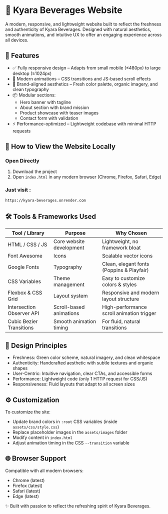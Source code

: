 # 🍃 Kyara Beverages Website

A modern, responsive, and lightweight website built to reflect the freshness and authenticity of Kyara Beverages. Designed with natural aesthetics, smooth animations, and intuitive UX to offer an engaging experience across all devices.

## 🌟 Features

- ✅ Fully responsive design – Adapts from small mobile (≤480px) to large desktop (≥1024px)
- 🎨 Modern animations – CSS transitions and JS-based scroll effects
- 🌿 Brand-aligned aesthetics – Fresh color palette, organic imagery, and clean typography
- 📦 Modular sections:
  - Hero banner with tagline
  - About section with brand mission
  - Product showcase with teaser images
  - Contact form with validation
- ⚡ Performance-optimized – Lightweight codebase with minimal HTTP requests

## 🚀 How to View the Website Locally

### Open Directly
1. Download the project
2. Open `index.html` in any modern browser (Chrome, Firefox, Safari, Edge)

### Just visit :
```bash
https://kyara-beverages.onrender.com
```

## 🛠 Tools & Frameworks Used

Tool / Library              | Purpose                          | Why Chosen
----------------------------|----------------------------------|-------------------------------------------------
HTML / CSS / JS             | Core website development         | Lightweight, no framework bloat
Font Awesome                | Icons                            | Scalable vector icons
Google Fonts                | Typography                       | Clean, elegant fonts (Poppins & Playfair)
CSS Variables               | Theme management                 | Easy to customize colors & styles
Flexbox & CSS Grid          | Layout system                    | Responsive and modern layout structure
Intersection Observer API   | Scroll-based animations          | High-performance scroll animation trigger
Cubic Bezier Transitions    | Smooth animation timing          | For fluid, natural transitions

## 🎨 Design Principles

- Freshness: Green color scheme, natural imagery, and clean whitespace
- Authenticity: Handcrafted aesthetic with subtle textures and organic shapes
- User-Centric: Intuitive navigation, clear CTAs, and accessible forms
- Performance: Lightweight code (only 1 HTTP request for CSS/JS)
- Responsiveness: Fluid layouts that adapt to all screen sizes

## ⚙️ Customization

To customize the site:
- Update brand colors in `:root` CSS variables (inside `assets/css/style.css`)
- Replace placeholder images in the `assets/images` folder
- Modify content in `index.html`
- Adjust animation timing in the CSS `--transition` variable

## 🌐 Browser Support

Compatible with all modern browsers:
- Chrome (latest)
- Firefox (latest)
- Safari (latest)
- Edge (latest)

✨ Built with passion to reflect the refreshing spirit of Kyara Beverages.
